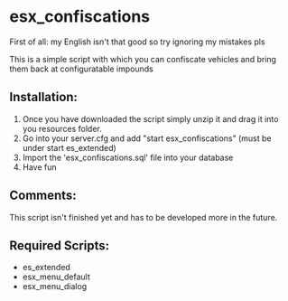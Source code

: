 # esx_confiscations
First of all: my English isn't that good so try ignoring my mistakes pls

This is a simple script with which you can confiscate vehicles and bring them back at configuratable impounds

## Installation:

1. Once you have downloaded the script simply unzip it and drag it into you resources folder.
2. Go into your server.cfg and add "start esx_confiscations" (must be under start es_extended)
3. Import the 'esx_confiscations.sql' file into your database
4. Have fun

## Comments: 

This script isn't finished yet and has to be developed more in the future.

## Required Scripts:

- es_extended
- esx_menu_default
- esx_menu_dialog
